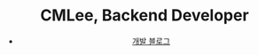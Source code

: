 <div align='center'>

# CMLee, Backend Developer
- <a href="https://one-armed-boy.tistory.com/">개발 블로그</a>

